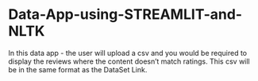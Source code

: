 # Data-App-using-STREAMLIT-and-NLTK
In this data app - the user will upload a csv and you would be required to display the reviews where the content doesn’t match ratings. This csv will be in the same format as the DataSet Link.
